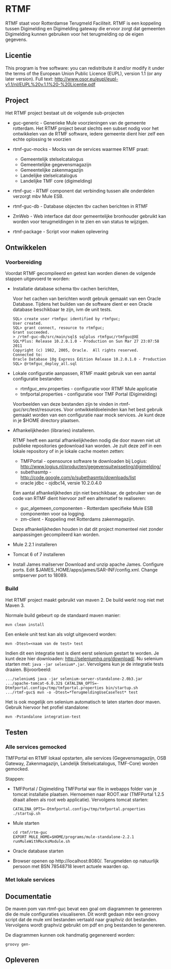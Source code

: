# RTMF #

RTMF staat voor Rotterdamse Terugmeld Faciliteit. RTMF is een koppeling tussen Digimelding en Digimelding gateway die ervoor zorgt dat gemeenten Digimelding kunnen gebruiken voor het terugmelding op de eigen gegevens.

## Licentie ##

This program is free software: you can redistribute it and/or modify it under the terms of the European Union Public Licence (EUPL), version 1.1 (or any later version). Full text: http://www.osor.eu/eupl/eupl-v1.1/nl/EUPL%20v.1.1%20-%20Licentie.pdf

## Project ##

Het RTMF project bestaat uit de volgende sub-projecten

* guc-generic - Generieke Mule voorzieningen van de gemeente rotterdam. Het RTMF project bevat slechts een subset nodig voor het ontwikkelen van de RTMF software, iedere gemeente dient hier zelf een echte oplossing te voorzien
* rtmf-guc-mocks - Mocks van de services waarmee RTMF praat: 

    * Gemeentelijk stelselcatalogus
    * Gemeentelijke gegevensmagazijn
    * Gemeentelijke zakenmagazijn
    * Landelijke stelselcatalogus
    * Landelijke TMF core (digimelding)

* rtmf-guc - RTMF component dat verbinding tussen alle onderdelen verzorgt mbv Mule ESB.
* rtmf-guc-db - Database objecten tbv cachen berichten in RTMF
* ZmWeb - Web interface dat door gemeentelijke bronhouder gebruikt kan worden voor terugmeldingen in te zien en van status te wijzigen.
* rtmf-package - Script voor maken oplevering

## Ontwikkelen ##

### Voorbereiding ###

Voordat RTMF gecompileerd en getest kan worden dienen de volgende stappen uitgevoerd te worden:

* Installatie database schema tbv cachen berichten,

  Voor het cachen van berichten wordt gebruik gemaakt van een Oracle Database. Tijdens het builden van de software dient er een Oracle database beschikbaar te zijn, ivm de unit tests.

  ```
  SQL> create user rtmfguc identified by rtmfguc;
  User created.
  SQL> grant connect, resource to rtmfguc;              
  Grant succeeded.
  > /rtmf-guc-db/src/main/sql$ sqlplus rtmfguc/rtmfguc@XE
  SQL*Plus: Release 10.2.0.1.0 - Production on Sun Mar 27 23:07:58 2011
  Copyright (c) 1982, 2005, Oracle.  All rights reserved.
  Connected to:
  Oracle Database 10g Express Edition Release 10.2.0.1.0 - Production
  SQL> @rtmfguc_deploy_all.sql
  ```

* Lokale configuratie aanpassen,
    RTMF maakt gebruik van een aantal configuratie bestanden:

    * rtmfguc_env.properties - configuratie voor RTMF Mule applicatie
    * tmfportal.properties - configuratie voor TMF Portal (Digimelding)

    Voorbeelden van deze bestanden zijn te vinden in rtmf-guc/src/test/resources. Voor ontwikkeldoeleinden kan het best gebruik gemaakt worden van een configuratie naar mock services. Je kunt deze in je $HOME directory plaatsen.

* Afhankelijkheden (libraries) installeren.

    RTMF heeft een aantal afhankelijkheden nodig die door maven niet uit publieke repositories gedownload kan worden. Je zult deze zelf in een lokale repository of in je lokale cache moeten zetten:

    * TMFPortal - opensource software te downloaden bij Logius: http://www.logius.nl/producten/gegevensuitwisseling/digimelding/
    * subethasmtp - http://code.google.com/p/subethasmtp/downloads/list
    * oracle jdbc - ojdbc14, versie 10.2.0.4.0

    Een aantal afhankelijkheden zijn niet beschikbaar, de gebruiker van de code van RTMF dient hiervoor zelf een alternatief te realiseren:

    * guc_algemeen_componenten - Rotterdam specifieke Mule ESB componenten voor oa logging.
    * zm-client - Koppeling met Rotterdams zakenmagazijn.

    Deze afhankelijkheden houden in dat dit project momenteel niet zonder aanpassingen gecompileerd kan worden.

* Mule 2.2.1 installeren
* Tomcat 6 of 7 installeren
* Install James mailserver
  Download and unzip apache James. Configure ports. Edit $JAMES_HOME/apps/james/SAR-INF/config.xml. Change smtpserver port to 18089.

### Build ###

Het RTMF project maakt gebruikt van maven 2. De build werkt nog niet met Maven 3.

Normale build gebeurt op de standaard maven manier:

```
mvn clean install
```

Een enkele unit test kan als volgt uitgevoerd worden:

```
mvn -Dtest=<naam van de test> test
```

Indien dit een integratie test is dient eerst selenium gestart te worden. Je kunt deze hier downloaden: http://seleniumhq.org/download/. Nu selenium starten met: ```java -jar selenium*.jar```. Vervolgens kun je de integratie tests draaien. Bijvoorbeeld:

```
.../selenium$ java -jar selenium-server-standalone-2.0b3.jar
.../apache-tomcat-6.0.32$ CATALINA_OPTS=-Dtmfportal.config=/tmp/tmfportal.properties bin/startup.sh
.../rtmf-guc$ mvn -o -Dtest=*TerugmeldingUseCaseTest* test
```

Het is ook mogelijk om selenium automatisch te laten starten door maven. Gebruik hiervoor het profiel standalone:

```
mvn -Pstandalone integration-test
```

## Testen ##

### Alle services gemocked ###

TMFPortal en RTMF lokaal opstarten, alle services (Gegevensmagazijn, OSB Gateway, Zakenmagazijn, Landelijk Stelselcatalogus, TMF-Core) worden gemocked.

Stappen:

* TMFPortal / Digimelding
  TMFPortal war file in webapps folder van je tomcat installatie plaatsen. Hernoemen naar ROOT.war (TMFPortal 1.2.5 draait alleen als root web applicatie). Vervolgens tomcat starten:

  ```
  CATALINA_OPTS=-Dtmfportal.config=/tmp/tmfportal.properties ./startup.sh
  ```

* Mule starten

  ```
  cd rtmf/rtm-guc
  EXPORT MULE_HOME=$HOME/programs/mule-standalone-2.2.1
  runMuleWithMocksModule.sh
  ```

* Oracle database starten
* Browser openen op http://localhost:8080/. Terugmelden op natuurlijk persoon met BSN 78548718 levert actuele waarden op.

### Met lokale services ###

## Documentatie ##

De maven pom van rtmf-guc bevat een goal om diagrammen te genereren die de mule configuraties visualiseren. Dit wordt gedaan mbv een groovy script dat de mule xml bestanden vertaald naar graphviz dot bestanden. Vervolgens wordt graphviz gebruikt om pdf en png bestanden te genereren.

De diagrammen kunnen ook handmatig gegenereerd worden:

```
groovy gen-
```
## Opleveren ##
